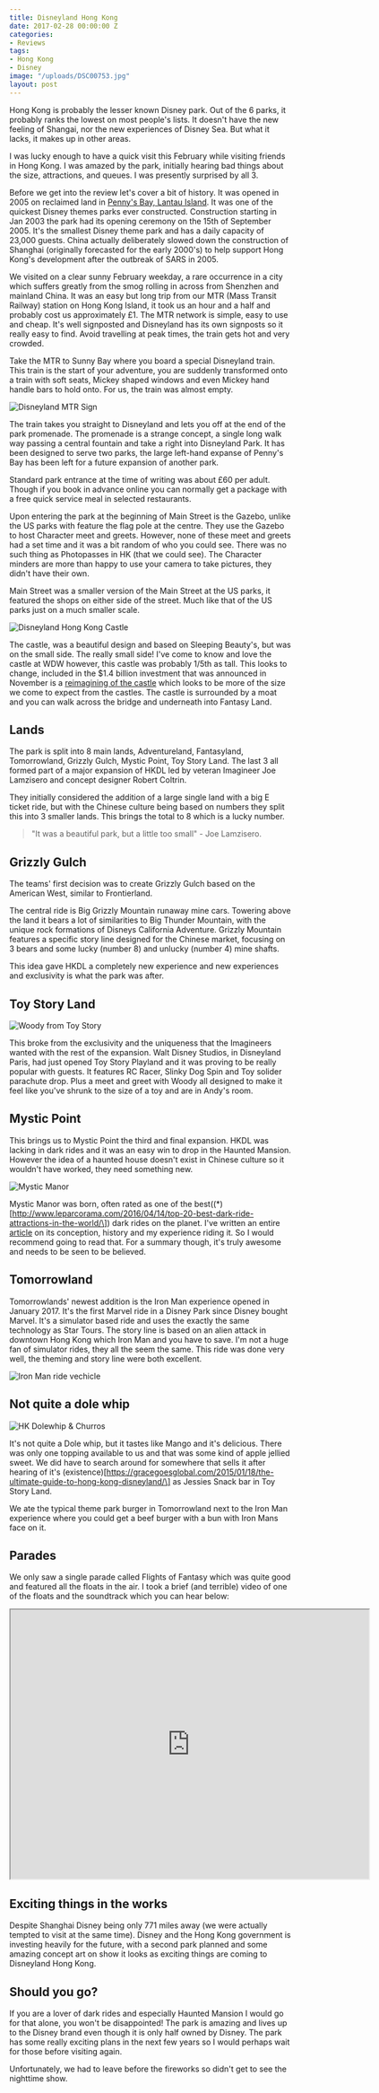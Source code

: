 ```yaml
---
title: Disneyland Hong Kong
date: 2017-02-28 00:00:00 Z
categories:
- Reviews
tags:
- Hong Kong
- Disney
image: "/uploads/DSC00753.jpg"
layout: post
---
```


Hong Kong is probably the lesser known Disney park. Out of the 6 parks, it probably ranks the lowest on most people's lists. It doesn't have the new feeling of Shangai, nor the new experiences of Disney Sea. But what it lacks, it makes up in other areas.

I was lucky enough to have a quick visit this February while visiting friends in Hong Kong. I was amazed by the park, initially hearing bad things about the size, attractions, and queues. I was presently surprised by all 3.

Before we get into the review let's cover a bit of history. It was opened in 2005 on reclaimed land in [Penny's Bay, Lantau Island](https://www.google.co.uk/maps/place/Penny's\+Bay\+Hwy,\+Hong\+Kong/@22.3166186,114.0463596,3050m/data=!3m1!1e3!4m5!3m4!1s0x3403fc3d918a96ab:0xe1a157c9e810c02a!8m2!3d22.329117!4d114.032886). It was one of the quickest Disney themes parks ever constructed. Construction starting in Jan 2003 the park had its opening ceremony on the 15th of September 2005. It's the smallest Disney theme park and has a daily capacity of 23,000 guests. China actually deliberately slowed down the construction of Shanghai (originally forecasted for the early 2000's) to help support Hong Kong's development after the outbreak of SARS in 2005.

We visited on a clear sunny February weekday, a rare occurrence in a city which suffers greatly from the smog rolling in across from Shenzhen and mainland China. It was an easy but long trip from our MTR (Mass Transit Railway) station on Hong Kong Island, it took us an hour and a half and probably cost us approximately £1. The MTR network is simple, easy to use and cheap. It's well signposted and Disneyland has its own signposts so it really easy to find. Avoid travelling at peak times, the train gets hot and very crowded.

Take the MTR to Sunny Bay where you board a special Disneyland train. This train is the start of your adventure, you are suddenly transformed onto a train with soft seats, Mickey shaped windows and even Mickey hand handle bars to hold onto. For us, the train was almost empty.

![Disneyland MTR Sign](/uploads/IMG_0024.JPG)

The train takes you straight to Disneyland and lets you off at the end of the park promenade. The promenade is a strange concept, a single long walk way passing a central fountain and take a right into Disneyland Park. It has been designed to serve two parks, the large left-hand expanse of Penny's Bay has been left for a future expansion of another park.

Standard park entrance at the time of writing was about £60 per adult. Though if you book in advance online you can normally get a package with a free quick service meal in selected restaurants.

Upon entering the park at the beginning of Main Street is the Gazebo, unlike the US parks with feature the flag pole at the centre. They use the Gazebo to host Character meet and greets. However, none of these meet and greets had a set time and it was a bit random of who you could see. There was no such thing as Photopasses in HK (that we could see). The Character minders are more than happy to use your camera to take pictures, they didn't have their own.

Main Street was a smaller version of the Main Street at the US parks, it featured the shops on either side of the street. Much like that of the US parks just on a much smaller scale.

![Disneyland Hong Kong Castle](/uploads/DSC00814.JPG)

The castle, was a beautiful design and based on Sleeping Beauty's, but was on the small side. The really small side! I've come to know and love the castle at WDW however, this castle was probably 1/5th as tall. This looks to change, included in the $1.4 billion investment that was announced in November is a [reimagining of the castle](http://wdwnt.com/blog/2016/11/confirmed-hong-kong-disneyland-removing-original-castle-announces-frozen-marvel-themed-lands-w-original-rides/) which looks to be more of the size we come to expect from the castles. The castle is surrounded by a moat and you can walk across the bridge and underneath into Fantasy Land.

## Lands

The park is split into 8 main lands, Adventureland, Fantasyland, Tomorrowland, Grizzly Gulch, Mystic Point, Toy Story Land. The last 3 all formed part of a major expansion of HKDL led by veteran Imagineer Joe Lamzisero and concept designer Robert Coltrin.

They initially considered the addition of a large single land with a big E ticket ride, but with the Chinese culture being based on numbers they split this into 3 smaller lands. This brings the total to 8 which is a lucky number.

> "It was a beautiful park, but a little too small" - Joe Lamzisero.

## Grizzly Gulch

The teams' first decision was to create Grizzly Gulch based on the American West, similar to Frontierland.

The central ride is Big Grizzly Mountain runaway mine cars. Towering above the land it bears a lot of similarities to Big Thunder Mountain, with the unique rock formations of Disneys California Adventure. Grizzly Mountain features a specific story line designed for the Chinese market, focusing on 3 bears and some lucky (number 8) and unlucky (number 4) mine shafts.

This idea gave HKDL a completely new experience and new experiences and exclusivity is what the park was after.

## Toy Story Land

![Woody from Toy Story](/uploads/DSC00788.JPG)

This broke from the exclusivity and the uniqueness that the Imagineers wanted with the rest of the expansion. Walt Disney Studios, in Disneyland Paris, had just opened Toy Story Playland and it was proving to be really popular with guests. It features RC Racer, Slinky Dog Spin and Toy solider parachute drop. Plus a meet and greet with Woody all designed to make it feel like you've shrunk to the size of a toy and are in Andy's room.

## Mystic Point

This brings us to Mystic Point the third and final expansion. HKDL was lacking in dark rides and it was an easy win to drop in the Haunted Mansion. However the idea of a haunted house doesn't exist in Chinese culture so it wouldn't have worked, they need something new.

![Mystic Manor](/uploads/DSC00808.JPG)

Mystic Manor was born, often rated as one of the best((\*)\[http://www.leparcorama.com/2016/04/14/top-20-best-dark-ride-attractions-in-the-world/\]) dark rides on the planet. I've written an entire [article](/reviews/mystic-manor) on its conception, history and my experience riding it. So I would recommend going to read that. For a summary though, it's truly awesome and needs to be seen to be believed.

## Tomorrowland

Tomorrowlands' newest addition is the Iron Man experience opened in January 2017. It's the first Marvel ride in a Disney Park since Disney bought Marvel. It's a simulator based ride and uses the exactly the same technology as Star Tours. The story line is based on an alien attack in downtown Hong Kong which Iron Man and you have to save. I'm not a huge fan of simulator rides, they all the seem the same. This ride was done very well, the theming and story line were both excellent.

![Iron Man ride vechicle](/uploads/IMG_0034.JPG)

## Not quite a dole whip

![HK Dolewhip & Churros](/uploads/IMG_0039.JPG)

It's not quite a Dole whip, but it tastes like Mango and it's delicious. There was only one topping available to us and that was some kind of apple jellied sweet. We did have to search around for somewhere that sells it after hearing of it's (existence)\[https://gracegoesglobal.com/2015/01/18/the-ultimate-guide-to-hong-kong-disneyland/\] as Jessies Snack bar in Toy Story Land.

We ate the typical theme park burger in Tomorrowland next to the Iron Man experience where you could get a beef burger with a bun with Iron Mans face on it.

## Parades

We only saw a single parade called Flights of Fantasy which was quite good and featured all the floats in the air. I took a brief (and terrible) video of one of the floats and the soundtrack which you can hear below:

<iframe src="https://drive.google.com/file/d/1vs5ruAMmyNG_NVSrOl6JqZUbewi9LTNAMg/preview" width="640" height="480"></iframe>

## Exciting things in the works

Despite Shanghai Disney being only 771 miles away (we were actually tempted to visit at the same time). Disney and the Hong Kong government is investing heavily for the future, with a second park planned and some amazing concept art on show it looks as exciting things are coming to Disneyland Hong Kong.

## Should you go?

If you are a lover of dark rides and especially Haunted Mansion I would go for that alone, you won't be disappointed! The park is amazing and lives up to the Disney brand even though it is only half owned by Disney. The park has some really exciting plans in the next few years so I would perhaps wait for those before visiting again.

Unfortunately, we had to leave before the fireworks so didn't get to see the nighttime show.